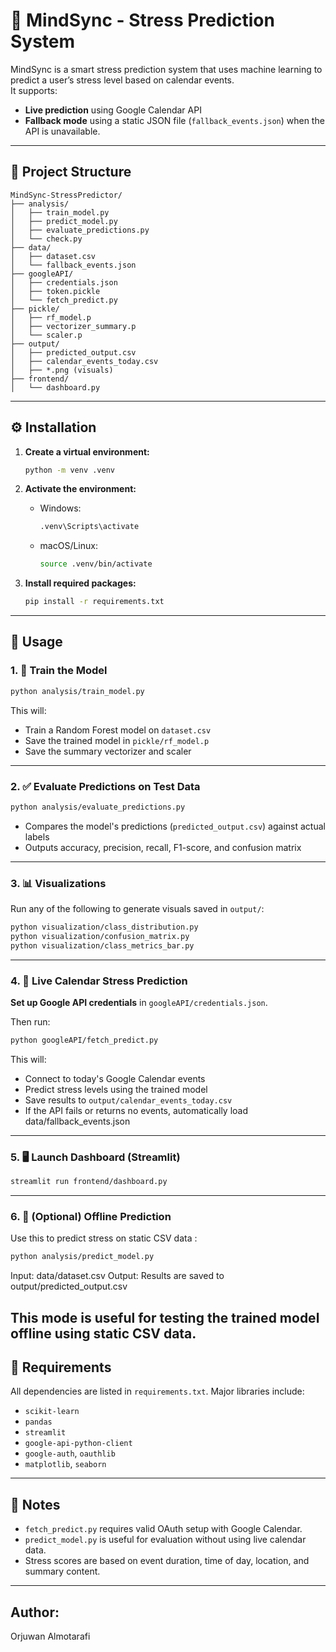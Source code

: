 # 🧠 MindSync - Stress Prediction System

MindSync is a smart stress prediction system that uses machine learning to predict a user’s stress level based on calendar events.  
It supports:  
- **Live prediction** using Google Calendar API  
- **Fallback mode** using a static JSON file (`fallback_events.json`) when the API is unavailable.

---

## 📂 Project Structure

```
MindSync-StressPredictor/
├── analysis/
│   ├── train_model.py
│   ├── predict_model.py
│   ├── evaluate_predictions.py
│   └── check.py
├── data/
│   ├── dataset.csv
│   └── fallback_events.json   
├── googleAPI/
│   ├── credentials.json
│   ├── token.pickle
│   └── fetch_predict.py       
├── pickle/
│   ├── rf_model.p
│   ├── vectorizer_summary.p
│   └── scaler.p
├── output/
│   ├── predicted_output.csv
│   ├── calendar_events_today.csv
│   ├── *.png (visuals)
├── frontend/
│   └── dashboard.py

```

---

## ⚙️ Installation

1. **Create a virtual environment:**
   ```bash
   python -m venv .venv
   ```

2. **Activate the environment:**
   - Windows:
     ```bash
     .venv\Scripts\activate
     ```
   - macOS/Linux:
     ```bash
     source .venv/bin/activate
     ```

3. **Install required packages:**
   ```bash
   pip install -r requirements.txt
   ```

---

## 🚀 Usage

### 1. 🔮 Train the Model
```bash
python analysis/train_model.py
```

This will:
- Train a Random Forest model on `dataset.csv`
- Save the trained model in `pickle/rf_model.p`
- Save the summary vectorizer and scaler

---

### 2. ✅ Evaluate Predictions on Test Data
```bash
python analysis/evaluate_predictions.py
```
- Compares the model's predictions (`predicted_output.csv`) against actual labels
- Outputs accuracy, precision, recall, F1-score, and confusion matrix

---

### 3. 📊 Visualizations
Run any of the following to generate visuals saved in `output/`:
```bash
python visualization/class_distribution.py
python visualization/confusion_matrix.py
python visualization/class_metrics_bar.py
```

---

### 4. 📡 Live Calendar Stress Prediction
**Set up Google API credentials** in `googleAPI/credentials.json`.

Then run:
```bash
python googleAPI/fetch_predict.py
```

This will:
- Connect to today's Google Calendar events
- Predict stress levels using the trained model
- Save results to `output/calendar_events_today.csv`
- If the API fails or returns no events, automatically load data/fallback_events.json


---

### 5. 🖥️ Launch Dashboard (Streamlit)
```bash
streamlit run frontend/dashboard.py
```

---

### 6. 🧪 (Optional) Offline Prediction
Use this to predict stress on static CSV data :
```bash
python analysis/predict_model.py
```
Input: data/dataset.csv
Output: Results are saved to output/predicted_output.csv

This mode is useful for testing the trained model offline using static CSV data.
---

## 🧾 Requirements

All dependencies are listed in `requirements.txt`. Major libraries include:
- `scikit-learn`
- `pandas`
- `streamlit`
- `google-api-python-client`
- `google-auth`, `oauthlib`
- `matplotlib`, `seaborn`

---

## 📝 Notes
- `fetch_predict.py` requires valid OAuth setup with Google Calendar.
- `predict_model.py` is useful for evaluation without using live calendar data.
- Stress scores are based on event duration, time of day, location, and summary content.

---

Author:
-------
Orjuwan Almotarafi
